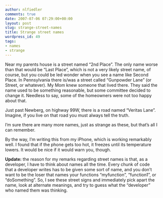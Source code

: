 ```yaml
---
author: nlfiedler
comments: true
date: 2007-07-06 07:29:00+00:00
layout: post
slug: strange-street-names
title: Strange street names
wordpress_id: 49
tags:
- names
- strange
---
```


Near my parents house is a street named “2nd Place”. The only name worse than that would be “Last Place”, which is not a very likely street name, of course, but you could be led wonder when you see a name like Second Place. In Pennsylvania there is/was a street called “Gunpowder Lane” (or Street, or whatever). My Mom knew someone that lived there. They said the name used to be something reasonable, but some committee decided to change it. Needless to say, some of the homeowners were not too happy about that.

   

Just past Newberg, on highway 99W, there is a road named “Veritas Lane”. Imagine, if you live on that road you must always tell the truth.

   

I’m sure there are many more names, just as strange as these, but that’s all I can remember.

   

By the way, I’m writing this from my iPhone, which is working remarkably well. I found that if the phone gets too hot, it freezes until its temperature lowers. It would be nice if it would warn you, though.

   

**Update:** the reason for my remarks regarding street names is that, as a developer, I have to think about names all the time. Every chunk of code that a developer writes has to be given some sort of name, and you don’t want to be the loser that names your functions “myfunction”, “function1”, or “doSomething”. So, I see these street signs and immediately pick apart the name, look at alternate meanings, and try to guess what the “developer” who named them was thinking.
